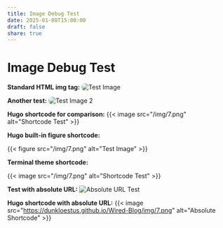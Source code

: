 ```yaml
---
title: Image Debug Test
date: 2025-01-08T15:00:00
draft: false
share: true
---
```


# Image Debug Test

**Standard HTML img tag:**
<img src="/img/7.png" alt="Test Image" style="border-radius: 8px;">

**Another test:**
<img src="/images/7.png" alt="Test Image 2" style="border-radius: 8px;">

**Hugo shortcode for comparison:**
{{< image src="/img/7.png" alt="Shortcode Test" >}}



**Hugo built-in figure shortcode:** 

{{< figure src="/img/7.png" alt="Test Image" >}} 


**Terminal theme shortcode:** 


{{< image src="/img/7.png" alt="Shortcode Test" >}}


**Test with absolute URL:**
<img src="https://dunkloestus.github.io/Wired-Blog/img/7.png" alt="Absolute URL Test">

**Hugo shortcode with absolute URL:**
{{< image src="https://dunkloestus.github.io/Wired-Blog/img/7.png" alt="Absolute Shortcode" >}}